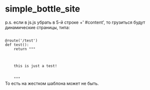 # simple_bottle_site

p.s. если в js.js убрать в 5-й строке +' #content', то грузиться будут динамические страницы, типа:

<code>
@route('/test')
def test():
    return """
    <html>
    <head></head>
    <body>
    this is just a test!
    </body>
    </html>
    """
</code>    
То есть на жестком шаблона может не быть. 
